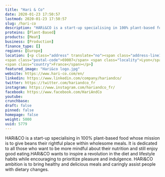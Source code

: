 ```yaml
---
title: "Hari & Co"
date: 2020-01-23 17:50:57
lastmod: 2020-01-23 17:50:57
slug: /hari-co
description: "HARi&CO is a start-up specialising in 100% plant-based food whose mission is to give beans their rightful place within wholesome meals. It is dedicated to all those who want to be more mindful about their nutrition and still enjoy good eating.HARi&CO wants to inspire a revolution in the diet and lifestyle habits while encouraging to prioritize pleasure and indulgence. HARi&CO ambition is to bring healthy and delicious meals and caringly assist people with dietary changes."
proteins: [Plant-Based]
products: [Meat]
business: [Production]
finance_type: []
regions: [Europe]
location: [<p class="address" translate="no"><span class="address-line1">Rue Pierre Semard</span><br>
<span class="postal-code">69007</span> <span class="locality">Lyon</span><br>
<span class="country">France</span></p>]
featured_image: "Hari&co logo.jpg"
website: https://www.hari-co.com/en/
linkedin: https://www.linkedin.com/company/hariandco/
twitter: https://twitter.com/hariandco_fr
instagram: https://www.instagram.com/hariandco_fr/
facebook: https://www.facebook.com/HariAndCo
youtube: 
crunchbase: 
draft: false
pinned: false
homepage: false
weight: 5000
uuid: 5779
---
```

HARi&CO is a start-up specialising in 100% plant-based food whose mission is to give beans their rightful place within wholesome meals. It is dedicated to all those who want to be more mindful about their nutrition and still enjoy good eating.HARi&CO wants to inspire a revolution in the diet and lifestyle habits while encouraging to prioritize pleasure and indulgence. HARi&CO ambition is to bring healthy and delicious meals and caringly assist people with dietary changes.
